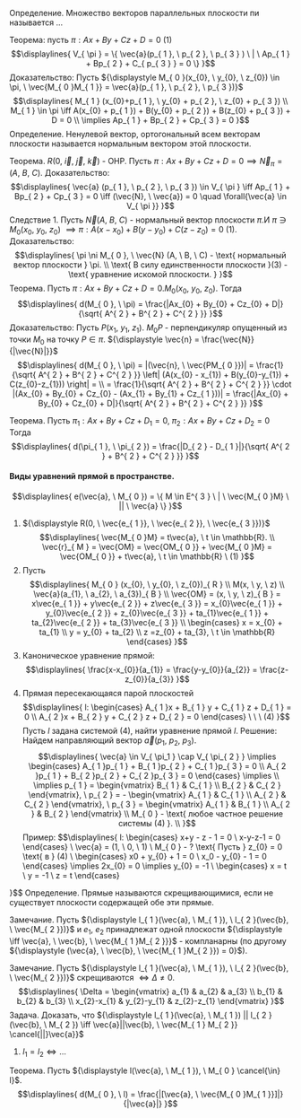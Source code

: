 Определение. Множество векторов параллельных плоскости пи называется ...

Теорема: пусть ${\displaystyle \pi: Ax +By + Cz + D = 0 \ (1)}$
$$\displaylines{
V_{ \pi } = \{ \vec{a}(p_{ 1 }, \ p_{ 2 }, \  p_{ 3 } )  \ | \ Ap_{ 1 } + Bp_{ 2 } + C_{ p_{ 3 } } = 0 \}
}$$
Доказательство: 
Пусть ${\displaystyle M_{ 0 }(x_{0}, \ y_{0}, \ z_{0}) \in \pi, \ \vec{M_{ 0 }M_{ 1 }} = \vec{a}(p_{ 1 }, \ p_{ 2 }, \ p_{ 3 })}$
$$\displaylines{
M_{ 1 } (x_{0}+p_{ 1 }, \  y_{0} + p_{ 2 }, \  z_{0} + p_{ 3 }) \\
M_{ 1 } \in  \pi \iff A(x_{0} + p_{ 1 }) + B(y_{0} + p_{ 2 }) + B(z_{0} + p_{ 3 }) + D = 0 \\
\implies  Ap_{ 1 } + Bp_{ 2 } + Cp_{ 3 } = 0
}$$
Определение. Ненулевой вектор, ортогональный всем векторам плоскости называется нормальным вектором этой плоскости.

Теорема. ${\displaystyle R(0, \ \vec{i}, \ \vec{j}, \ \vec{k})}$ - ОНР. Пусть ${\displaystyle \pi: Ax+By+Cz + D = 0 \implies \vec{N}_{ \pi } = (A, \ B, \ C)}$.
Доказательство:
$$\displaylines{
\vec{a} (p_{ 1 }, \ p_{ 2 }, \ p_{ 3 }) \in  V_{ \pi } \iff  Ap_{ 1 } + Bp_{ 2 } + Cp_{ 3 } = 0 \iff (\vec{N}, \ \vec{a}) = 0 \quad \forall{\vec{a} \in  V_{ \pi }}
}$$
Следствие 1. Пусть ${\displaystyle \vec{N}(A, \ B, \ C)}$ - нормальный вектор плоскости ${\displaystyle \pi}$.И ${\displaystyle \pi \ni M_{ 0 }(x_{0}, \ y_{0}, \ z_{0})}$ ${\displaystyle \implies \pi: A(x-x_{0}) + B(y-y_{0}) + C(z-z_{0}) = 0 \ (1)}$.
Доказательство: 
$$\displaylines{
\pi \ni M_{ 0 }, \  \vec{N} (A, \ B, \ C) - \text{ нормальный вектор плоскости } \pi. \\
\text{ В силу единственности плоскости }(3) - \text{ уравнение искомой плоскости. }
}$$
Теорема. Пусть ${\displaystyle \pi: Ax +By + Cz + D = 0. M_{ 0 }(x_{0}, \ y_{0}, \ z_{0})}$.
Тогда
$$\displaylines{
d(M_{ 0 }, \ \pi) = \frac{|Ax_{0} + By_{0} + Cz_{0} + D|}{\sqrt{ A^{ 2 } + B^{ 2 } + C^{ 2 } }} 
}$$
Доказательство:
Пусть ${\displaystyle P(x_{1}, \ y_{1}, \ z_{1})}$. ${\displaystyle M_{ 0 }P}$ - перпендикуляр опущенный из точки ${\displaystyle M_{ 0 }}$ на точку ${\displaystyle P \in \pi}$. ${\displaystyle \vec{n} = \frac{\vec{N}}{|\vec{N}|}}$
$$\displaylines{
d(M_{ 0 }, \ \pi) = |(\vec{n}, \ \vec{PM_{ 0 }})| = \frac{1}{\sqrt{ A^{ 2 } + B^{ 2 } + C^{ 2 } }} \left| (A(x_{0} - x_{1}) + B(y_{0}-y_{1}) + C(z_{0}-z_{1})) \right| = \\
= \frac{1}{\sqrt{ A^{ 2 } + B^{ 2 } + C^{ 2 } }} \cdot  |(Ax_{0} + By_{0} + Cz_{0} - (Ax_{1} + By_{1} + Cz_{ 1 }))| =  \frac{|Ax_{0} + By_{0} + Cz_{0} + D|}{\sqrt{ A^{ 2 } + B^{ 2 } + C^{ 2 } }} 
}$$

Теорема. Пусть ${\displaystyle \pi_{ 1 }: Ax + By + Cz + D_{ 1 } = 0, \ \pi_{ 2 }: Ax + By + Cz + D_{ 2 } = 0}$
Тогда
$$\displaylines{
d(\pi_{ 1 }, \ \pi_{ 2 }) = \frac{|D_{ 2 } - D_{ 1 }|}{\sqrt{ A^{ 2 } + B^{ 2 } + C^{ 2 } }} 
}$$
#### Виды уравнений прямой в пространстве.
$$\displaylines{
e(\vec{a}, \ M_{ 0 }) = \{ M \in E^{ 3 } \ | \ \vec{M_{ 0 }M} \ || \ \vec{a} \}
}$$
1. ${\displaystyle R(0, \ \vec{e_{ 1 }}, \ \vec{e_{ 2 }}, \ \vec{e_{ 3 }})}$
$$\displaylines{
\vec{M_{ 0 }M} = t\vec{a}, \ t \in  \mathbb{R}. \\
\vec{r}_{ M } = \vec{OM} = \vec{OM_{ 0 }} + \vec{M_{ 0 }M} = \vec{OM_{ 0 }} + t\vec{a}, \  t \in  \mathbb{R} \ (1) 
}$$
1. Пусть
$$\displaylines{
M_{ 0 } (x_{0}, \ y_{0}, \ z_{0})_{ R } \\
M(x, \ y, \ z) \\
\vec{a}(a_{1}, \ a_{2}, \ a_{3})_{ B } \\
\vec{OM} = (x, \ y, \ z)_{ B } = x\vec{e_{ 1 }} + y\vec{e_{ 2 }} + z\vec{e_{ 3 }} = x_{0}\vec{e_{ 1 }} + y_{0}\vec{e_{ 2 }} + z_{0}\vec{e_{ 3 }} + ta_{1}\vec{e_{ 1 }} + ta_{2}\vec{e_{ 2 }} + ta_{3}\vec{e_{ 3 }} \\
\begin{cases}
x = x_{0} + ta_{1} \\
y = y_{0} + ta_{2} \\
z =z_{0} + ta_{3}, \ t \in  \mathbb{R} 
\end{cases}
}$$
1. Каноническое уравнение прямой:
$$\displaylines{
\frac{x-x_{0}}{a_{1}} = \frac{y-y_{0}}{a_{2}} = \frac{z-z_{0}}{a_{3}}   
}$$
1. Прямая пересекающаяся парой плоскостей
$$\displaylines{
l: \begin{cases}
A_{ 1 }x + B_{ 1 } y + C_{ 1 } z + D_{ 1 } = 0  \\
A_{ 2 }x + B_{ 2 } y + C_{ 2 } z + D_{ 2 } = 0
\end{cases}  \ \ \ (4)
}$$
Пусть ${\displaystyle l}$ задана системой ${\displaystyle (4)}$, найти уравнение прямой ${\displaystyle l}.$
Решение:
Найдем направляющий вектор ${\displaystyle \vec{a}(p_{ 1 }, \ p_{ 2 }, \ p_{ 3 })}$.
$$\displaylines{
\vec{a} \in V_{ \pi_1 } \cap V_{ \pi_{ 2 } } \implies \begin{cases}
A_{ 1 }p_{ 1 } + B_{ 1 }p_{ 2 } + C_{ 1 }p_{ 3 } = 0  \\
A_{ 2 }p_{ 1 } + B_{ 2 }p_{ 2 } + C_{ 2 }p_{ 3 } = 0
\end{cases} \implies \\
\implies p_{ 1 } = \begin{vmatrix}
B_{ 1 }  & C_{ 1 } \\
B_{ 2 } & C_{ 2 }
\end{vmatrix}, \ p_{ 2 } = - \begin{vmatrix}
A_{ 1 } & C_{ 1 } \\
A_{ 2 } & C_{ 2 }
\end{vmatrix}, \ p_{ 3 } = \begin{vmatrix}
A_{ 1 } & B_{ 1 } \\
A_{ 2 } & B_{ 2 }
\end{vmatrix} \\
M_{ 0 } - \text{ любое частное решение системы (4) }. \\
}$$
Пример:
$$\displaylines{
l: \begin{cases}
x+y - z - 1 = 0 \\
x-y-z-1 = 0
\end{cases} \\
\vec{a} = (1, \ 0, \ 1) \\
M_{ 0 } - ? \text{ Пусть } z_{0} = 0 \text{ в } (4) \\
\begin{cases}
x0 + y_{0} + 1 = 0  \\
x_0 - y_{0} - 1 = 0
\end{cases} \implies  2x_{0} = 0 \implies  y_{0} = -1 \\
\begin{cases}
x = t  \\
y = -1 \\
z = t
\end{cases}

}$$
Определение. Прямые называются скрещивающимися, если не существует плоскости содержащей обе эти прямые.

Замечание. Пусть ${\displaystyle l_{ 1 }(\vec{a}, \ M_{ 1 }), \ l_{ 2 }(\vec{b}, \ \vec{M_{ 2 }})}$ и ${\displaystyle e_{ 1 }, \ e_{ 2 }}$ принадлежат одной плоскости ${\displaystyle \iff \vec{a}, \ \vec{b}, \ \vec{M_{ 1 }M_{ 2 }}}$ - компланарны (по другому ${\displaystyle (\vec{a}, \ \vec{b}, \ \vec{M_{ 1 }M_{ 2 }}) = 0}$).

Замечание. Пусть ${\displaystyle l_{ 1 }(\vec{a}, \ M_{ 1 }), \ l_{ 2 }(\vec{b}, \ \vec{M_{ 2 }})}$ скрещиваются ${\displaystyle \iff \Delta \neq 0}$.
$$\displaylines{
\Delta  = \begin{vmatrix}
 a_{1} & a_{2} & a_{3} \\
b_{1} & b_{2} & b_{3} \\
x_{2}-x_{1} & y_{2}-y_{1} & z_{2}-z_{1}
\end{vmatrix}
}$$
Задача. Доказать, что ${\displaystyle l_{ 1 }(\vec{a}, \ M_{ 1 }) || l_{ 2 }(\vec{b}, \ M_{ 2 }) \iff \vec{a}||\vec{b}, \ \vec{M_{ 1 } M_{ 2 }} \cancel{||}\vec{a}}$
1) ${\displaystyle l_{ 1 } = l_{ 2 } \iff \dots}$

Теорема. Пусть ${\displaystyle l(\vec{a}, \ M_{ 1 }), \ M_{ 0 } \cancel{\in} l}$.
$$\displaylines{
d(M_{ 0 }, \ l) = \frac{|[\vec{a}, \ \vec{M_{ 0 }M_{ 1 }}]|}{|\vec{a}|} 
}$$